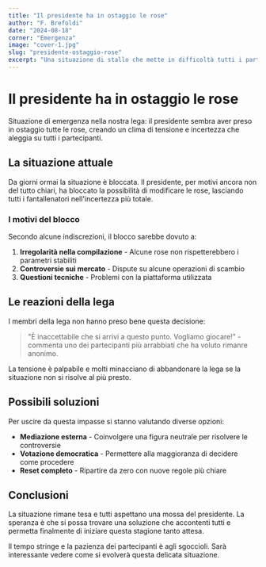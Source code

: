 ```yaml
---
title: "Il presidente ha in ostaggio le rose"
author: "F. Brefoldi"
date: "2024-08-18"
corner: "Emergenza"
image: "cover-1.jpg"
slug: "presidente-ostaggio-rose"
excerpt: "Una situazione di stallo che mette in difficoltà tutti i partecipanti alla lega"
---
```


# Il presidente ha in ostaggio le rose

Situazione di emergenza nella nostra lega: il presidente sembra aver preso in ostaggio tutte le rose, creando un clima di tensione e incertezza che aleggia su tutti i partecipanti.

## La situazione attuale

Da giorni ormai la situazione è bloccata. Il presidente, per motivi ancora non del tutto chiari, ha bloccato la possibilità di modificare le rose, lasciando tutti i fantallenatori nell'incertezza più totale.

### I motivi del blocco

Secondo alcune indiscrezioni, il blocco sarebbe dovuto a:

1. **Irregolarità nella compilazione** - Alcune rose non rispetterebbero i parametri stabiliti
2. **Controversie sui mercato** - Dispute su alcune operazioni di scambio
3. **Questioni tecniche** - Problemi con la piattaforma utilizzata

## Le reazioni della lega

I membri della lega non hanno preso bene questa decisione:

> "È inaccettabile che si arrivi a questo punto. Vogliamo giocare!" - commenta uno dei partecipanti più arrabbiati che ha voluto rimanre anonimo.

La tensione è palpabile e molti minacciano di abbandonare la lega se la situazione non si risolve al più presto.

## Possibili soluzioni

Per uscire da questa impasse si stanno valutando diverse opzioni:

- **Mediazione esterna** - Coinvolgere una figura neutrale per risolvere le controversie
- **Votazione democratica** - Permettere alla maggioranza di decidere come procedere
- **Reset completo** - Ripartire da zero con nuove regole più chiare

## Conclusioni

La situazione rimane tesa e tutti aspettano una mossa del presidente. La speranza è che si possa trovare una soluzione che accontenti tutti e permetta finalmente di iniziare questa stagione tanto attesa.

Il tempo stringe e la pazienza dei partecipanti è agli sgoccioli. Sarà interessante vedere come si evolverà questa delicata situazione.
